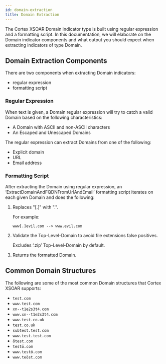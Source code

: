 ```yaml
---
id: domain-extraction
title: Domain Extraction
---
```


The Cortex XSOAR Domain indicator type is built using regular expression and a formatting script.
In this documentation, we will elaborate on the Domain indicator components and what output you should expect when extracting indicators of type Domain.

## Domain Extraction Components

There are two components when extracting Domain indicators:
- regular expression
- formatting script

### Regular Expression

When text is given, a Domain regular expression will try to catch a valid Domain based on the following characteristics:
- A Domain with ASCII and non-ASCII characters
- An Escaped and Unescaped Domains

The regular expression can extract Domains from one of the following:
- Explicit domain
- URL
- Email address

### Formatting Script

After extracting the Domain using regular expression, an ‘ExtractDomainAndFQDNFromUrlAndEmail’ formatting script iterates on each given Domain and does the following:

1. Replaces "[.]" with ".".
	
	For example:
 
	`www[.]evil.com --> www.evil.com`

2. Validate the Top-Level-Domain to avoid file extensions false positives.
	
	Excludes ‘.zip’ Top-Level-Domain by default.

3. Returns the formatted Domain.

## Common Domain Structures

The following are some of the most common Domain structures that Cortex XSOAR supports:

- `test.com`
- `www.test.com`
- `xn--t1e2s3t4.com`
- `www.xn--t1e2s3t4.com`
- `www.test.co.uk`
- `test.co.uk`
- `subtest.test.com`
- `www.test.test.com`
- `ötest.com`
- `testö.com`
- `www.testö.com`
- `www.teöst.com`

